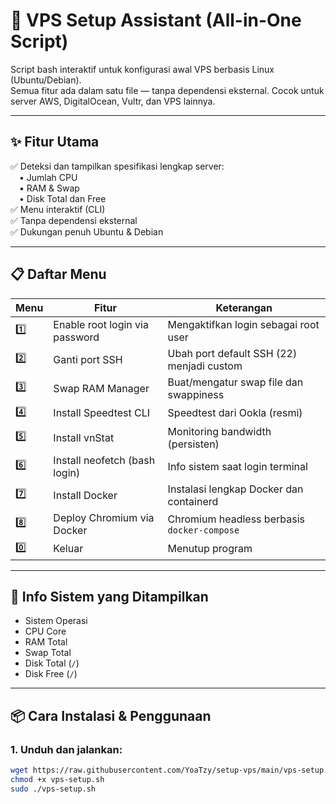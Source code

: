 # 🚀 VPS Setup Assistant (All-in-One Script)

Script bash interaktif untuk konfigurasi awal VPS berbasis Linux (Ubuntu/Debian).  
Semua fitur ada dalam satu file — tanpa dependensi eksternal. Cocok untuk server AWS, DigitalOcean, Vultr, dan VPS lainnya.

---

## ✨ Fitur Utama

✅ Deteksi dan tampilkan spesifikasi lengkap server:  
 • Jumlah CPU  
 • RAM & Swap  
 • Disk Total dan Free  
✅ Menu interaktif (CLI)  
✅ Tanpa dependensi eksternal  
✅ Dukungan penuh Ubuntu & Debian

---

## 📋 Daftar Menu

| Menu | Fitur                                    | Keterangan                                       |
|------|------------------------------------------|--------------------------------------------------|
| 1️⃣  | Enable root login via password           | Mengaktifkan login sebagai root user             |
| 2️⃣  | Ganti port SSH                           | Ubah port default SSH (22) menjadi custom        |
| 3️⃣  | Swap RAM Manager                         | Buat/mengatur swap file dan swappiness          |
| 4️⃣  | Install Speedtest CLI                    | Speedtest dari Ookla (resmi)                     |
| 5️⃣  | Install vnStat                           | Monitoring bandwidth (persisten)                |
| 6️⃣  | Install neofetch (bash login)            | Info sistem saat login terminal                 |
| 7️⃣  | Install Docker                           | Instalasi lengkap Docker dan containerd         |
| 8️⃣  | Deploy Chromium via Docker               | Chromium headless berbasis `docker-compose`     |
| 0️⃣  | Keluar                                    | Menutup program                                  |

---

## 🧠 Info Sistem yang Ditampilkan

- Sistem Operasi
- CPU Core
- RAM Total
- Swap Total
- Disk Total (`/`)
- Disk Free (`/`)

---

## 📦 Cara Instalasi & Penggunaan

### 1. Unduh dan jalankan:

```bash
wget https://raw.githubusercontent.com/YoaTzy/setup-vps/main/vps-setup.sh -O vps-setup.sh
chmod +x vps-setup.sh
sudo ./vps-setup.sh
